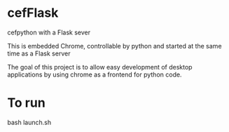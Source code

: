 # cefFlask
cefpython with a Flask sever

This is embedded Chrome, controllable by python and started at the same time as a Flask server

The goal of this project is to allow easy development of desktop applications by using chrome as a frontend for python code.

# To run
bash launch.sh

